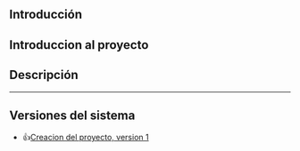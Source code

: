 ## Introducción

Introduccion al proyecto
---

## Descripción


---

## Versiones del sistema 

- 👍[Creacion del proyecto, version 1](Version1.md)